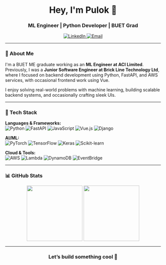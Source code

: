 <h1 align="center">Hey, I'm Pulok 👋</h1>
<h3 align="center">ML Engineer | Python Developer | BUET Grad</h3>

<p align="center">
  <a href="https://www.linkedin.com/in/mdsaidurrahmanpulok/">
    <img src="https://img.shields.io/badge/-LinkedIn-%230077B5.svg?style=flat&logo=linkedin&logoColor=white" alt="LinkedIn" />
  </a>
  <a href="mailto:saidurr13@gmail.com">
    <img src="https://img.shields.io/badge/-Email-%23EA4335.svg?style=flat&logo=gmail&logoColor=white" alt="Email" />
  </a>
</p>

---

### 🧠 About Me

I'm a BUET ME graduate working as an **ML Engineer at ACI Limited**. Previously, I was a **Junior Software Engineer at Brick Line Technology Ltd**, where I focused on backend development using Python, FastAPI, and AWS services, with occasional frontend work using Vue.

I enjoy solving real-world problems with machine learning, building scalable backend systems, and occasionally crafting sleek UIs.

---

### 🔧 Tech Stack

**Languages & Frameworks:**  
![Python](https://img.shields.io/badge/Python-3776AB?style=flat&logo=python&logoColor=white)
![FastAPI](https://img.shields.io/badge/FastAPI-009688?style=flat&logo=fastapi&logoColor=white)
![JavaScript](https://img.shields.io/badge/JavaScript-F7DF1E?style=flat&logo=javascript&logoColor=black)
![Vue.js](https://img.shields.io/badge/Vue.js-35495E?style=flat&logo=vue.js&logoColor=4FC08D)
![Django](https://img.shields.io/badge/Django-092E20?style=flat&logo=django&logoColor=white)

**AI/ML:**  
![PyTorch](https://img.shields.io/badge/PyTorch-EE4C2C?style=flat&logo=pytorch&logoColor=white)
![TensorFlow](https://img.shields.io/badge/TensorFlow-FF6F00?style=flat&logo=tensorflow&logoColor=white)
![Keras](https://img.shields.io/badge/Keras-D00000?style=flat&logo=keras&logoColor=white)
![Scikit-learn](https://img.shields.io/badge/Scikit--Learn-F7931E?style=flat&logo=scikit-learn&logoColor=white)

**Cloud & Tools:**  
![AWS](https://img.shields.io/badge/AWS-232F3E?style=flat&logo=amazon-aws&logoColor=white)
![Lambda](https://img.shields.io/badge/Lambda-FF9900?style=flat&logo=aws-lambda&logoColor=white)
![DynamoDB](https://img.shields.io/badge/DynamoDB-4053D6?style=flat&logo=amazon-dynamodb&logoColor=white)
![EventBridge](https://img.shields.io/badge/EventBridge-FE6F00?style=flat)

---

### 📊 GitHub Stats

<p align="center">
  <img height="180em" src="https://github-readme-stats.vercel.app/api?username=saidurpulok&show_icons=true&hide_border=true&count_private=true&include_all_commits=true" />
  <img height="180em" src="https://github-readme-stats.vercel.app/api/top-langs/?username=saidurpulok&hide_border=true&layout=compact&langs_count=8"/>
</p>

---

<h3 align="center">Let’s build something cool 🚀</h3>
